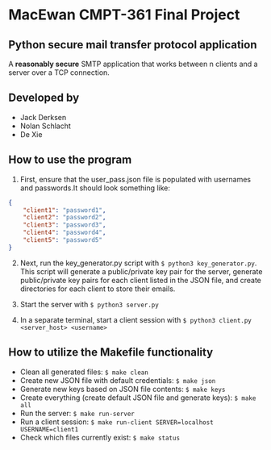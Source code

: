 # MacEwan CMPT-361 Final Project


## Python secure mail transfer protocol application

A **reasonably secure** SMTP application that works between n clients and a
server over a TCP connection.


## Developed by

- Jack Derksen
- Nolan Schlacht
- De Xie


## How to use the program

1. First, ensure that the user_pass.json file is populated with usernames and passwords.It should look something like:

```json
{
    "client1": "password1",
    "client2": "password2",
    "client3": "password3",
    "client4": "password4",
    "client5": "password5"
}
```

2. Next, run the key_generator.py script with `$ python3 key_generator.py`. This script will generate a public/private key pair for the server, generate public/private key pairs for each client listed in the JSON file, and create directories for each client to store their emails.

3. Start the server with `$ python3 server.py`

4. In a separate terminal, start a client session with `$ python3 client.py <server_host> <username>`


## How to utilize the Makefile functionality

- Clean all generated files: `$ make clean`
- Create new JSON file with default credentials: `$ make json`
- Generate new keys based on JSON file contents: `$ make keys`
- Create everything (create default JSON file and generate keys): `$ make all`
- Run the server: `$ make run-server`
- Run a client session: `$ make run-client SERVER=localhost USERNAME=client1`
- Check which files currently exist: `$ make status`
